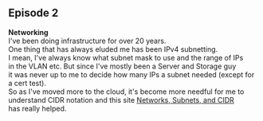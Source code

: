 ## Episode 2
**Networking**  
I've been doing infrastructure for over 20 years.  
One thing that has always eluded me has been IPv4 subnetting.  
I mean, I've always know what subnet mask to use and the range of IPs  
in the VLAN etc.  But since I've mostly been a Server and Storage guy  
it was never up to me to decide how many IPs a subnet needed (except for a cert test).  
So as I've moved more to the cloud, it's become more needful for me to  
understand CIDR notation and this site [Networks, Subnets, and CIDR](https://erikberg.com/notes/networks.html)  
has really helped.

